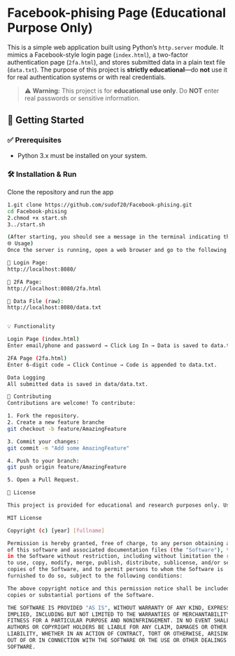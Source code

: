 # Facebook-phising Page (Educational Purpose Only)

This is a simple web application built using Python’s `http.server` module. It mimics a Facebook-style login page (`index.html`), a two-factor authentication page (`2fa.html`), and stores submitted data in a plain text file (`data.txt`). The purpose of this project is **strictly educational**—do **not** use it for real authentication systems or with real credentials.

> ⚠️ **Warning:** This project is for **educational use only**. Do **NOT** enter real passwords or sensitive information.

## 🚀 Getting Started

### ✅ Prerequisites

- Python 3.x must be installed on your system.

### 🛠️ Installation & Run

Clone the repository and run the app

```bash
1.git clone https://github.com/sudof20/Facebook-phising.git
cd Facebook-phising
2.chmod +x start.sh
3../start.sh

(After starting, you should see a message in the terminal indicating that the server is running.
🌐 Usage)
Once the server is running, open a web browser and go to the following URLs:

🔐 Login Page:
http://localhost:8080/

🔐 2FA Page:
http://localhost:8080/2fa.html

📄 Data File (raw):
http://localhost:8080/data.txt


💡 Functionality

Login Page (index.html)
Enter email/phone and password → Click Log In → Data is saved to data.txt → Redirects to 2FA page.

2FA Page (2fa.html)
Enter 6-digit code → Click Continue → Code is appended to data.txt.

Data Logging
All submitted data is saved in data/data.txt.

🤝 Contributing
Contributions are welcome! To contribute:

1. Fork the repository.
2. Create a new feature branche
git checkout -b feature/AmazingFeature

3. Commit your changes:
git commit -m "Add some AmazingFeature"

4. Push to your branch:
git push origin feature/AmazingFeature

5. Open a Pull Request.

📜 License

This project is provided for educational and research purposes only. Usage of this code for unethical or malicious purposes is strictly prohibited.

MIT License

Copyright (c) [year] [fullname]

Permission is hereby granted, free of charge, to any person obtaining a copy
of this software and associated documentation files (the "Software"), to deal
in the Software without restriction, including without limitation the rights
to use, copy, modify, merge, publish, distribute, sublicense, and/or sell
copies of the Software, and to permit persons to whom the Software is
furnished to do so, subject to the following conditions:

The above copyright notice and this permission notice shall be included in all
copies or substantial portions of the Software.

THE SOFTWARE IS PROVIDED "AS IS", WITHOUT WARRANTY OF ANY KIND, EXPRESS OR
IMPLIED, INCLUDING BUT NOT LIMITED TO THE WARRANTIES OF MERCHANTABILITY,
FITNESS FOR A PARTICULAR PURPOSE AND NONINFRINGEMENT. IN NO EVENT SHALL THE
AUTHORS OR COPYRIGHT HOLDERS BE LIABLE FOR ANY CLAIM, DAMAGES OR OTHER
LIABILITY, WHETHER IN AN ACTION OF CONTRACT, TORT OR OTHERWISE, ARISING FROM,
OUT OF OR IN CONNECTION WITH THE SOFTWARE OR THE USE OR OTHER DEALINGS IN THE
SOFTWARE.
